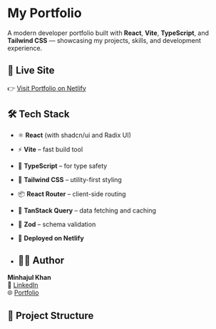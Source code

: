 # My Portfolio

A modern developer portfolio built with **React**, **Vite**, **TypeScript**, and **Tailwind CSS** — showcasing my projects, skills, and development experience.

## 🚀 Live Site

👉 [Visit Portfolio on Netlify](https://688fd29c3a1848ac7e4b0766--minhajul-portfolio-site2025-github.netlify.app/)  


## 🛠️ Tech Stack

- ⚛️ **React** (with shadcn/ui and Radix UI)
- ⚡ **Vite** – fast build tool
- 🧠 **TypeScript** – for type safety
- 🎨 **Tailwind CSS** – utility-first styling
- 📦 **React Router** – client-side routing
- 🔄 **TanStack Query** – data fetching and caching
- 🧪 **Zod** – schema validation
- 🚀 **Deployed on Netlify**

- ## 👨‍💻 Author

**Minhajul Khan**  
💼 [LinkedIn](https://www.linkedin.com/in/minhajul-khan-09130933b/)  
🌐 [Portfolio](https://688fd29c3a1848ac7e4b0766--minhajul-portfolio-site2025-github.netlify.app/)

## 📁 Project Structure

